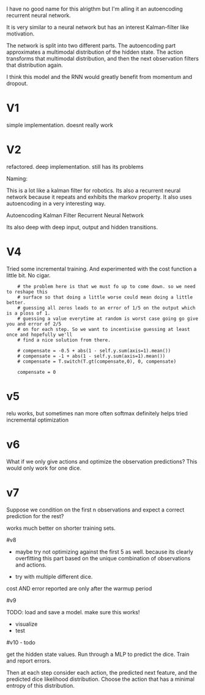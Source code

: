 I have no good name for this alrigthm but I'm alling it an autoencoding recurrent neural network.

It is very similar to a neural network but has an interest Kalman-filter like motivation.

The network is split into two different parts. The autoencoding part approximates a multimodal distribution
of the hidden state. The action transforms that multimodal distribution, and then the next observation
filters that distribution again.



I think this model and the RNN would greatly benefit from momentum and dropout.


# V1

simple implementation. doesnt really work

# V2

refactored. deep implementation. still has its problems


Naming:

This is a lot like a kalman filter for robotics. Its also a recurrent neural network because it repeats and exhibits the markov property. It also uses autoencoding in a very interesting way.

Autoencoding Kalman Filter Recurrent Neural Network

Its also deep with deep input, output and hidden transitions.


# V4

Tried some incremental training. And experimented with the cost function a little bit. No cigar.

        # the problem here is that we must fo up to come down. so we need to reshape this 
        # surface so that doing a little worse could mean doing a little better.
        # guessing all zeros leads to an error of 1/5 on the output which is a ploss of 1.
        # guessing a value everytime at random is worst case going go give you and error of 2/5
        # on for each step. So we want to incentivise guessing at least once and hopefully we'll
        # find a nice solution from there.
        
        # compensate = -0.5 + abs(1 - self.y.sum(axis=1).mean())
        # compensate = -1 + abs(1 - self.y.sum(axis=1).mean())
        # compensate = T.switch(T.gt(compensate,0), 0, compensate)

        compensate = 0

# v5

relu works, but sometimes nan more often
softmax definitely helps
tried incremental optimization

# v6

What if we only give actions and optimize the observation predictions?
This would only work for one dice. 

# v7

Suppose we condition on the first n observations and expect a correct prediction for the rest?

works much better on shorter training sets.

#v8 

* maybe try not optimizing against the first 5 as well. because its clearly overfitting this part based on the unique combination of observations and actions.

* try with multiple different dice.

cost AND error reported are only after the warmup period

#v9

TODO:
load and save a model. make sure this works!
- visualize
- test









#v10 - todo

get the hidden state values. Run through a MLP to predict the dice. Train and report errors.

Then at each step consider each action, the predicted next feature, and the predicted dice likelihood distribution. Choose the action that has a minimal entropy of this distribution.
